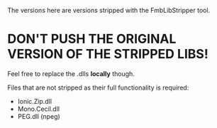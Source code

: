 The versions here are versions stripped with the FmbLibStripper tool.

# DON'T PUSH THE ORIGINAL VERSION OF THE STRIPPED LIBS!

Feel free to replace the .dlls **locally** though.

Files that are not stripped as their full functionality is required:

* Ionic.Zip.dll
* Mono.Cecil.dll
* PEG.dll (npeg)
